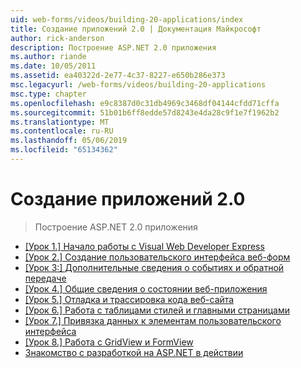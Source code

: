 ```yaml
---
uid: web-forms/videos/building-20-applications/index
title: Создание приложений 2.0 | Документация Майкрософт
author: rick-anderson
description: Построение ASP.NET 2.0 приложения
ms.author: riande
ms.date: 10/05/2011
ms.assetid: ea40322d-2e77-4c37-8227-e650b286e373
msc.legacyurl: /web-forms/videos/building-20-applications
msc.type: chapter
ms.openlocfilehash: e9c8387d0c31db4969c3468df04144cfdd71cffa
ms.sourcegitcommit: 51b01b6ff8edde57d8243e4da28c9f1e7f1962b2
ms.translationtype: MT
ms.contentlocale: ru-RU
ms.lasthandoff: 05/06/2019
ms.locfileid: "65134362"
---
```

# <a name="building-20-applications"></a>Создание приложений 2.0

> Построение ASP.NET 2.0 приложения

- [[Урок 1.] Начало работы с Visual Web Developer Express](lesson-1-getting-started-with-visual-web-developer-express.md)
- [[Урок 2.] Создание пользовательского интерфейса веб-форм](lesson-2-creating-a-web-forms-user-interface.md)
- [[Урок 3:] Дополнительные сведения о событиях и обратной передаче](lesson-3-understanding-more-about-events-and-postback.md)
- [[Урок 4.] Общие сведения о состоянии веб-приложения](lesson-4-understanding-web-application-state.md)
- [[Урок 5.] Отладка и трассировка кода веб-сайта](lesson-5-debugging-and-tracing-your-website.md)
- [[Урок 6.] Работа с таблицами стилей и главными страницами](lesson-6-working-with-stylesheets-and-master-pages.md)
- [[Урок 7.] Привязка данных к элементам пользовательского интерфейса](lesson-7-databinding-to-user-interface-controls.md)
- [[Урок 8.] Работа с GridView и FormView](lesson-8-working-with-the-gridview-and-formview.md)
- [Знакомство с разработкой на ASP.NET в действии](watch-aspnet-development-in-action.md)
